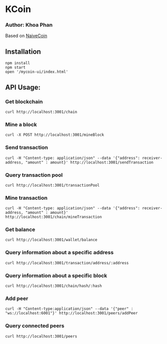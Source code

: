 # KCoin
### Author: Khoa Phan
Based on [NaiveCoin](https://github.com/lhartikk/naivecoin)

## Installation
```
npm install
npm start
open '/mycoin-ui/index.html'
```

## API Usage:
### Get blockchain
```
curl http://localhost:3001/chain
```

### Mine a block
```
curl -X POST http://localhost:3001/mineBlock
``` 

### Send transaction
```
curl -H "Content-type: application/json" --data '{"address": receiver-address, "amount" : amount}' http://localhost:3001/sendTransaction
```

### Query transaction pool
```
curl http://localhost:3001/transactionPool
```

### Mine transaction
```
curl -H "Content-type: application/json" --data '{"address": receiver-address, "amount" : amount}' http://localhost:3001/chain/mineTransaction
```

### Get balance
```
curl http://localhost:3001/wallet/balance
```

### Query information about a specific address
```
curl http://localhost:3001/transaction/address/:address
```
### Query information about a specific block
```
curl http://localhost:3001/chain/hash/:hash
```

### Add peer
```
curl -H "Content-type:application/json" --data '{"peer" : "ws://localhost:6001"}' http://localhost:3001/peers/addPeer
```
### Query connected peers
```
curl http://localhost:3001/peers
```
